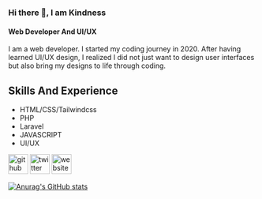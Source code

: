 ### Hi there 👋, I am Kindness
#### Web Developer And UI/UX


I am a web developer. I started my coding journey in 2020. After having learned UI/UX design, I realized I did not just want to design user interfaces but also bring my designs to life through coding. 


## Skills And Experience
* HTML/CSS/Tailwindcss
* PHP
* Laravel
* JAVASCRIPT
* UI/UX





[<img src='https://cdn.jsdelivr.net/npm/simple-icons@3.0.1/icons/github.svg' alt='github' height='40'>](https://github.com/kindnessrho)  [<img src='https://cdn.jsdelivr.net/npm/simple-icons@3.0.1/icons/twitter.svg' alt='twitter' height='40'>](https://twitter.com/Ksam5639)  [<img src='https://cdn.jsdelivr.net/npm/simple-icons@3.0.1/icons/icloud.svg' alt='website' height='40'>](https://kindnessrho.netlify.app/)  








[![Anurag's GitHub stats](https://github-readme-stats.vercel.app/api?username=kindnessrho)](https://github.com/anuraghazra/github-readme-stats)

